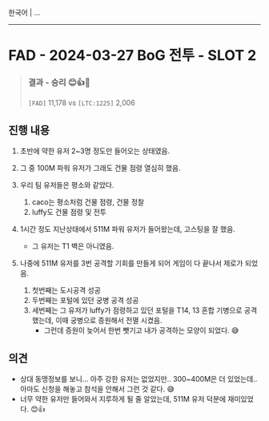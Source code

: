 한국어 | ...

---

# FAD - 2024-03-27 BoG 전투 - SLOT 2

> ### 결과 - 승리 😊👍🎊
>
> `[FAD]` 11,178 vs `[LTC:1225]` 2,006



## 진행 내용 

1. 초반에 약한 유저 2~3명 정도만 들어오는 상태였음.

2. 그 중 100M 파워 유저가 그래도 건물 점령 열심히 했음. 

3. 우리 팀 유저들은 평소와 같았다.

   1. caco는 평소처럼 건물 점령, 건물 정찰
   2. luffy도 건물 점령 및 전투

4. 1시간 정도 지난상태에서 511M 파워 유저가 들어왔는데, 고스팅을 잘 했음. 

   * 그 유저는 T1 벽은 아니였음.

5. 나중에 511M 유저를 3번 공격할 기회를 만들게 되어 게임이 다 끝나서 제로가 되었음.

   1. 첫번째는 도시공격 성공
   2. 두번째는 포털에 있던 궁병 공격 성공
   3. 세번째는 그 유저가 luffy가 점령하고 있던 포털을 T14, 13 혼합 기병으로 공격했는데, 이때 궁병으로 증원해서 전멸 시켰음.
      * 그런데 증원이 늦어서 한번 뺏기고 내가 공격하는 모양이 되었다. 😅

   



## 의견

* 상대 동맹정보를 보니... 아주 강한 유저는 없었지만.. 300~400M은 더 있었는데.. 아마도 신청을 해놓고 참석을 안해서 그런 것 같다. 😅
* 너무 약한 유저만 들어와서 지루하게 될 줄 알았는데, 511M 유저 덕분에 재미있었다. 😊👍